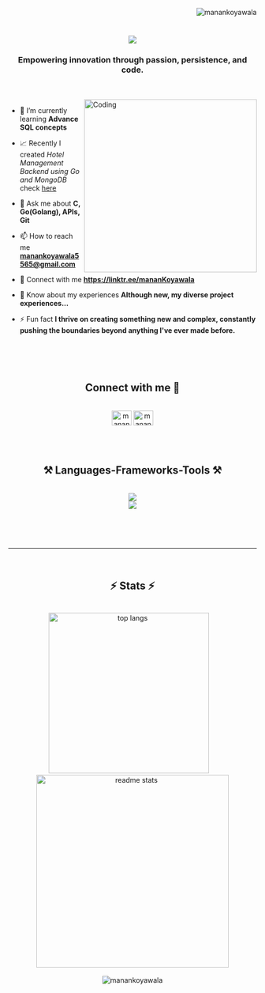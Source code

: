 <p align="right"> <img src="https://komarev.com/ghpvc/?username=manankoyawala&label=Profile%20views&color=0e75b6&style=flat" alt="manankoyawala" /> </p>

<!-- ![logo](https://i.ibb.co/tsdqT6c/White-Minimalist-Profile-Linked-In-Banner-2.jpg) -->
<!-- ![logo](https://github.com/mananKoyawala/mananKoyawala/blob/main/banner.jpg) -->

<h1 align="center">
    <img src="https://readme-typing-svg.herokuapp.com/?font=Righteous&size=35&center=true&vCenter=true&width=500&height=70&duration=4000&lines=Hi+There!+👋;+I'm+Manan+Koyawala!;" />
</h1>

</h1>
<h3 align="center">Empowering innovation through passion, persistence, and code.</h3>

<br/>
<br/>

<img align="right" alt="Coding" width="350" src="https://media.tenor.com/rePDfDWO3XoAAAAd/hacking.gif">
<!-- <img align="right" alt="coding" width="400" src="https://analyticsindiamag.com/wp-content/uploads/2018/12/developer-dribbble.gif"> -->

<!-- <p align="left"> <a href="https://github.com/ryo-ma/github-profile-trophy"><img src="https://github-profile-trophy.vercel.app/?username=manankoyawala" alt="manankoyawala" /></a> </p>

<p align="left"> <a href="https://twitter.com/manankoyawala" target="blank"><img src="https://img.shields.io/twitter/follow/manankoyawala?logo=twitter&style=for-the-badge" alt="manankoyawala" /></a> </p> -->

- 🌱 I’m currently learning **Advance SQL concepts**

<!-- - 👨‍💻 I’m currently working on **Chatting app backend like whatsapp using GO** -->

- 📈 Recently I created *Hotel Management Backend using Go and MongoDB* check [here](https://github.com/mananKoyawala/Go-Hotel-Management-System)

- 💬 Ask me about **C, Go(Golang), APIs, Git**

- 📫 How to reach me **manankoyawala5565@gmail.com**

- 🤝 Connect with me **https://linktr.ee/mananKoyawala**

- 📄 Know about my experiences **Although new, my diverse project experiences...**

- ⚡ Fun fact **I thrive on creating something new and complex, constantly pushing the boundaries beyond anything I've ever made before.**

<br>
<br>
<br>

<h2 align="center">Connect with me 🤝</h2>
<br/>

<div align="center">
<a href="https://twitter.com/manankoyawala" target="blank"><img align="center" src="https://raw.githubusercontent.com/rahuldkjain/github-profile-readme-generator/master/src/images/icons/Social/twitter.svg" alt="manankoyawala" height="30" width="40" /></a>
<a href="https://linkedin.com/in/manan-koyawala-44b12a223" target="blank"><img align="center" src="https://raw.githubusercontent.com/rahuldkjain/github-profile-readme-generator/master/src/images/icons/Social/linked-in-alt.svg" alt="manan-koyawala-44b12a223" height="30" width="40" /></a>
<!-- <a href="https://www.leetcode.com/manankoyawala" target="blank"><img align="center" src="https://raw.githubusercontent.com/rahuldkjain/github-profile-readme-generator/master/src/images/icons/Social/leet-code.svg" alt="manankoyawala" height="30" width="40" /></a> -->

</div>

<br><br>

<h2 align="center">⚒️ Languages-Frameworks-Tools ⚒️</h2>

<br/>

<div align="center">
<a href="https://skillicons.dev">
<img src="https://skillicons.dev/icons?i=c,html,css,go,docker" /><br>
<img src="https://skillicons.dev/icons?i=mysql,mongodb,postgres,vscode,git,github" />
</a>
</div>

<!-- <br> -->
<!-- <br> -->
<!-- <div align="center"> -->
<!--   <h2>🐍 My Contributions 🐍</h2> -->
<!--   <br> -->
   <!-- <img alt="snake eating my contributions" src="https://raw.githubusercontent.com/mananKoyawala/mananKoyawala/output/github-contribution-grid-snake.svg" /> -->
<!-- <img alt="snake eating my contributions" src="https://github.com/mananKoyawala/mananKoyawala/blob/output/github-contribution-grid-snake.svg" /> -->
<!-- </div> -->
  
  <br/><br/><br/>
<hr/>
<br>

<!-- <p><img align="left" src="https://github-readme-stats.vercel.app/api/top-langs?username=manankoyawala&show_icons=true&locale=en&layout=compact" alt="manankoyawala" /></p>

<p>&nbsp;<img align="center" src="https://github-readme-stats.vercel.app/api?username=manankoyawala&show_icons=true&locale=en" alt="manankoyawala" /></p> -->

<h2 align="center">⚡ Stats ⚡</h2>

<br>

<div align=center>
   <img width=325 src="https://github-readme-stats.vercel.app/api/top-langs/?username=mananKoyawala&hide=HTML&langs_count=8&layout=compact&theme=react&border_radius=10&size_weight=0.5&count_weight=0.5&exclude_repo=github-readme-stats" alt="top langs" />
  &nbsp;
  &nbsp;
  <img width=390 src="https://github-readme-stats.vercel.app/api?username=mananKoyawala&show_icons=true&theme=react&rank_icon=github&border_radius=10" alt="readme stats" /> 
  <!-- &count_private=true -->
</div>

<br/>

<div align="center"><img align="center" src="https://github-readme-streak-stats.herokuapp.com/?user=manankoyawala&&hide=HTML&langs_count=8&layout=compact&theme=react&border_radius=10&size_weight=0.5&count_weight=0.5&exclude_repo=github-readme-stats" alt="manankoyawala" /></div>

<br/>
